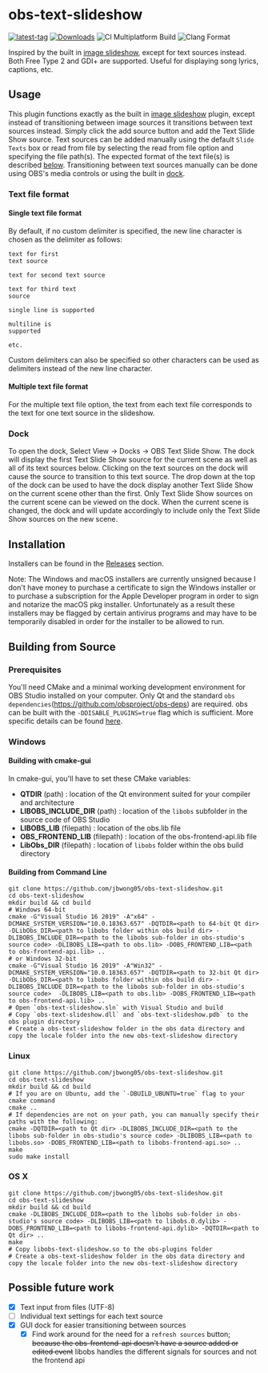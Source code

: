 # obs-text-slideshow

[![latest-tag](https://badgen.net/github/release/jbwong05/obs-text-slideshow)](https://github.com/jbwong05/obs-text-slideshow)
[![Downloads](https://img.shields.io/github/downloads/jbwong05/obs-text-slideshow/total?cacheSeconds=3600)](https://github.com/jbwong05/obs-text-slideshow/releases)
![CI Multiplatform Build](https://github.com/jbwong05/obs-text-slideshow/actions/workflows/main.yml/badge.svg)
![Clang Format](https://github.com/jbwong05/obs-text-slideshow/actions/workflows/clang-format.yml/badge.svg)

Inspired by the built in [image slideshow](https://github.com/obsproject/obs-studio/blob/master/plugins/image-source/obs-slideshow.c), except for text sources instead. Both Free Type 2 and GDI+ are supported. Useful for displaying song lyrics, captions, etc.

## Usage
This plugin functions exactly as the built in [image slideshow](https://github.com/obsproject/obs-studio/blob/master/plugins/image-source/obs-slideshow.c) plugin, except instead of transitioning between image sources it transitions between text sources instead. Simply click the add source button and add the Text Slide Show source. Text sources can be added manually using the default `Slide Texts` box or read from file by selecting the read from file option and specifying the file path(s). The expected format of the text file(s) is described [below](https://github.com/jbwong05/obs-text-slideshow#text-file-format). Transitioning between text sources manually can be done using OBS's media controls or using the built in [dock](https://github.com/jbwong05/obs-text-slideshow#dock).

### Text file format
#### Single text file format
By default, if no custom delimiter is specified, the new line character is chosen as the delimiter as follows:
```
text for first
text source

text for second text source

text for third text
source

single line is supported

multiline is
supported

etc.
```
Custom delimiters can also be specified so other characters can be used as delimiters instead of the new line character.

#### Multiple text file format
For the multiple text file option, the text from each text file corresponds to the text for one text source in the slideshow.

### Dock
To open the dock, Select View -> Docks -> OBS Text Slide Show. The dock will display the first Text Slide Show source for the current scene as well as all of its text sources below. Clicking on the text sources on the dock will cause the source to transition to this text source. The drop down at the top of the dock can be used to have the dock display another Text Slide Show on the current scene other than the first. Only Text Slide Show sources on the current scene can be viewed on the dock. When the current scene is changed, the dock and will update accordingly to include only the Text Slide Show sources on the new scene.

## Installation
Installers can be found in the [Releases](https://github.com/jbwong05/obs-text-slideshow/releases) section.

Note: The Windows and macOS installers are currently unsigned because I don't have money to purchase a certificate to sign the Windows installer or to purchase a subscription for the Apple Developer program in order to sign and notarize the macOS pkg installer. Unfortunately as a result these installers may be flagged by certain antivirus programs and may have to be temporarily disabled in order for the installer to be allowed to run.

## Building from Source

### Prerequisites
You'll need CMake and a minimal working development environment for OBS Studio installed on your computer. Only Qt and the standard `obs dependencies`(https://github.com/obsproject/obs-deps) are required. obs can be built with the `-DDISABLE_PLUGINS=true` flag which is sufficient. More specific details can be found [here](https://github.com/obsproject/obs-studio/wiki/Install-Instructions#windows-build-directions).

### Windows
#### Building with cmake-gui
In cmake-gui, you'll have to set these CMake variables:
- **QTDIR** (path) : location of the Qt environment suited for your compiler and architecture
- **LIBOBS_INCLUDE_DIR** (path) : location of the `libobs` subfolder in the source code of OBS Studio
- **LIBOBS_LIB** (filepath) : location of the obs.lib file
- **OBS_FRONTEND_LIB** (filepath) : location of the obs-frontend-api.lib file
- **LibObs_DIR** (filepath) : location of `libobs` folder within the obs build directory

#### Building from Command Line
```
git clone https://github.com/jbwong05/obs-text-slideshow.git
cd obs-text-slideshow
mkdir build && cd build
# Windows 64-bit
cmake -G"Visual Studio 16 2019" -A"x64" -DCMAKE_SYSTEM_VERSION="10.0.18363.657" -DQTDIR=<path to 64-bit Qt dir> -DLibObs_DIR=<path to libobs folder within obs build dir> -DLIBOBS_INCLUDE_DIR=<path to the libobs sub-folder in obs-studio's source code> -DLIBOBS_LIB=<path to obs.lib> -DOBS_FRONTEND_LIB=<path to obs-frontend-api.lib> ..
# or Windows 32-bit
cmake -G"Visual Studio 16 2019" -A"Win32" -DCMAKE_SYSTEM_VERSION="10.0.18363.657" -DQTDIR=<path to 32-bit Qt dir> -DLibObs_DIR=<path to libobs folder within obs build dir> -DLIBOBS_INCLUDE_DIR=<path to the libobs sub-folder in obs-studio's source code>  -DLIBOBS_LIB=<path to obs.lib> -DOBS_FRONTEND_LIB=<path to obs-frontend-api.lib> ..
# Open `obs-text-slideshow.sln` with Visual Studio and build
# Copy `obs-text-slideshow.dll` and `obs-text-slideshow.pdb` to the obs plugin directory
# Create a obs-text-slideshow folder in the obs data directory and copy the locale folder into the new obs-text-slideshow directory
```

### Linux
```
git clone https://github.com/jbwong05/obs-text-slideshow.git
cd obs-text-slideshow
mkdir build && cd build
# If you are on Ubuntu, add the `-DBUILD_UBUNTU=true` flag to your cmake command
cmake ..
# If dependencies are not on your path, you can manually specify their paths with the following:
cmake -DQTDIR=<path to Qt dir> -DLIBOBS_INCLUDE_DIR=<path to the libobs sub-folder in obs-studio's source code> -DLIBOBS_LIB=<path to libobs.so> -DOBS_FRONTEND_LIB=<path to libobs-frontend-api.so> ..
make
sudo make install
```

### OS X
```
git clone https://github.com/jbwong05/obs-text-slideshow.git
cd obs-text-slideshow
mkdir build && cd build
cmake -DLIBOBS_INCLUDE_DIR=<path to the libobs sub-folder in obs-studio's source code> -DLIBOBS_LIB=<path to libobs.0.dylib> -DOBS_FRONTEND_LIB=<path to libobs-frontend-api.dylib> -DQTDIR=<path to Qt dir> ..
make
# Copy libobs-text-slideshow.so to the obs-plugins folder
# Create a obs-text-slideshow folder in the obs data directory and copy the locale folder into the new obs-text-slideshow directory
```

## Possible future work
- [x] Text input from files (UTF-8)
- [ ] Individual text settings for each text source
- [x] GUI dock for easier transitioning between sources
  - [x] Find work around for the need for a `refresh sources` button; ~~because the obs-frontend-api doesn't have a source added or edited event~~ libobs handles the different signals for sources and not the frontend api